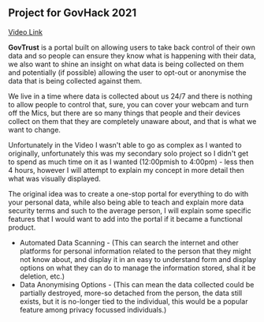 ## Project for GovHack 2021

[Video Link](https://drive.google.com/file/d/1VeXwjfhSSz-QXVppK8h8R2dZPqLyTBDa/view?usp=sharing)

**GovTrust** is a portal built on allowing users to take back control of their own data and so people can ensure they know what is happening with their data, we also want to shine an insight on what data is being collected on them and potentially (if possible) allowing the user to opt-out or anonymise the data that is being collected against them.

We live in a time where data is collected about us 24/7 and there is nothing to allow people to control that, sure, you can cover your webcam and turn off the Mics, but there are so many things that people and their devices collect on them that they are completely unaware about, and that is what we want to change.

Unfortunately in the Video I wasn't able to go as complex as I wanted to originally, unfortunately this was my secondary solo project so I didn't get to spend as much time on it as I wanted (12:00pmish to 4:00pm) - less then 4 hours, however I will attempt to explain my concept in more detail then what was visually displayed.

The original idea was to create a one-stop portal for everything to do with your personal data, while also being able to teach and explain more data security terms and such to the average person, I will explain some specific features that I would want to add into the portal if it became a functional product.

- Automated Data Scanning - (This can search the internet and other platforms for personal information related to the person that they might not know about, and display it in an easy to understand form and display options on what they can do to manage the information stored, shal it be deletion, etc.)
- Data Anonymising Options - (This can mean the data collected could be partially destroyed, more-so detached from the person, the data still exists, but it is no-longer tied to the individual, this would be a popular feature among privacy focussed individuals.)

